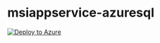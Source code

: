 # msiappservice-azuresql
[![Deploy to Azure](https://aka.ms/deploytoazurebutton)](https://portal.azure.com/#create/Microsoft.Template/uri/https%3A%2F%2Fraw.githubusercontent.com%2FLuisRivera-Tek%2Fmsiappservice-azuresql%2Fmsi-azuresql%2Ftemplate.json)
